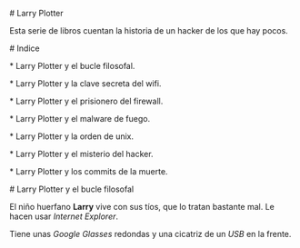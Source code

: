 \# Larry Plotter

 

Esta serie de libros cuentan la historia de un hacker de los que hay pocos.

\# Indice

 

\* Larry Plotter y el bucle filosofal.

\* Larry Plotter y la clave secreta del wifi.

\* Larry Plotter y el prisionero del firewall.

\* Larry Plotter y el malware de fuego.

\* Larry Plotter y la orden de unix.

\* Larry Plotter y el misterio del hacker.

\* Larry Plotter y los commits de la muerte.



\# Larry Plotter y el bucle filosofal

 

El niño huerfano **Larry** vive con sus tíos, que lo tratan bastante mal. Le hacen usar *Internet Explorer*.

 

Tiene unas *Google Glasses* redondas y una cicatriz de un *USB* en la frente.

 



